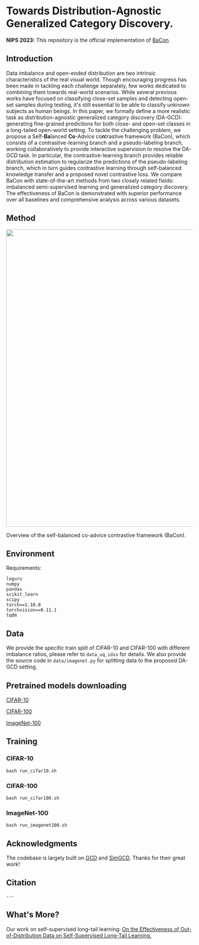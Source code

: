 # Towards Distribution-Agnostic Generalized Category Discovery.

**NIPS 2023:** This repository is the official implementation of [BaCon]().

## Introduction
Data imbalance and open-ended distribution are two intrinsic characteristics of the real visual world. Though encouraging progress has been made in tackling each challenge separately, few works dedicated to combining them towards real-world scenarios. While several previous works have focused on classifying close-set samples and detecting open-set samples during testing, it's still essential to be able to classify unknown subjects as human beings. In this paper, we formally define a more realistic task as distribution-agnostic generalized category discovery (DA-GCD): generating fine-grained predictions for both close- and open-set classes in a long-tailed open-world setting. To tackle the challenging problem, we propose a Self-**Ba**lanced **Co**-Advice co**n**trastive framework (BaCon), which consists of a contrastive-learning branch and a pseudo-labeling branch, working collaboratively to provide interactive supervision to resolve the DA-GCD task. In particular, the contrastive-learning branch provides reliable distribution estimation to regularize the predictions of the pseudo-labeling branch, which in turn guides contrastive learning through self-balanced knowledge transfer and a proposed novel contrastive loss. We compare BaCon with state-of-the-art methods from two closely related fields: imbalanced semi-supervised learning and generalized category discovery. The effectiveness of BaCon is demonstrated with superior performance over all baselines and comprehensive analysis across various datasets.

## Method
<div align=center>
<img src="pipeline.png" width="800" >
</div>

Overview of the self-balanced co-advice contrastive framework (BaCon).

## Environment
Requirements:
```
loguru
numpy
pandas
scikit_learn
scipy
torch==1.10.0
torchvision==0.11.1
tqdm
```

## Data
We provide the specific train split of CIFAR-10 and CIFAR-100 with different imbalance ratios, please refer to ```data_uq_idxs``` for details. We also provide the source code in ```data/imagenet.py``` for splitting data to the proposed DA-GCD setting.


## Pretrained models downloading
[CIFAR-10](https://drive.google.com/file/d/1OFcLeDK1HUD6N9pQuRHp_TJ0CaTybWxJ/view?usp=sharing)

[CIFAR-100](https://drive.google.com/file/d/1pbZukDXHqwUtvfP24lqlvKT5V2UHfOGk/view?usp=sharing)

[ImageNet-100](https://drive.google.com/file/d/1L_sL4B7WhyPeqna5hYSpP2k52FKbDxQl/view?usp=sharing)

## Training
### CIFAR-10
```
bash run_cifar10.sh
```

### CIFAR-100
```
bash run_cifar100.sh
```

### ImageNet-100
```
bash run_imagenet100.sh
```

## Acknowledgments
The codebase is largely built on [GCD](https://github.com/CVMI-Lab/SimGCD) and [SimGCD](https://github.com/CVMI-Lab/SimGCD). Thanks for their great work!

## Citation
```
---
```

## What's More?
Our work on self-supervised long-tail learning: [On the Effectiveness of Out-of-Distribution Data on Self-Supervised Long-Tail Learning.](https://arxiv.org/abs/2306.04934v2)
